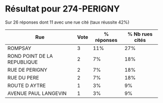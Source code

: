 # Résultat pour 274-PERIGNY

Sur 26 réponses dont 11 avec une rue cité (taux réussite 42%)

| Rue | Vote | % réponses | % Nb rues cités|
|-----|------|------------|----------------|
| ROMPSAY | 3 | 11% | 27%|
| ROND POINT DE LA REPUBLIQUE | 2 | 7% | 18%|
| RUE DE PERIGNY | 2 | 7% | 18%|
| RUE DU PERE | 2 | 7% | 18%|
| ROUTE D AYTRE | 1 | 3% | 9%|
| AVENUE PAUL LANGEVIN | 1 | 3% | 9%|
